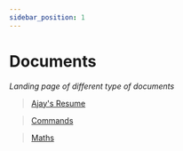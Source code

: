 ```yaml
---
sidebar_position: 1
---
```


# Documents

_Landing page of different type of documents_

> [Ajay's Resume](/ajay-resume)

> [Commands](/docs/category/commands) 

> [Maths](/docs/category/maths)